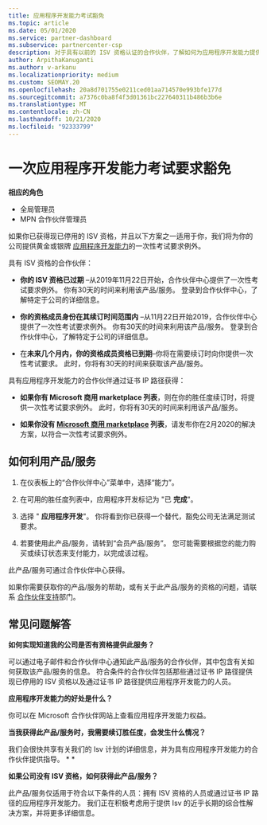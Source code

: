 ```yaml
---
title: 应用程序开发能力考试豁免
ms.topic: article
ms.date: 05/01/2020
ms.service: partner-dashboard
ms.subservice: partnercenter-csp
description: 对于具有以前的 ISV 资格认证的合作伙伴，了解如何为应用程序开发能力提供一次性考试需求豁免
author: ArpithaKanuganti
ms.author: v-arkanu
ms.localizationpriority: medium
ms.custom: SEOMAY.20
ms.openlocfilehash: 20a8d701755e0211ced01aa714570e993bfe177d
ms.sourcegitcommit: a7376c0ba8f4f3d01361bc227640311b486b3b6e
ms.translationtype: MT
ms.contentlocale: zh-CN
ms.lasthandoff: 10/21/2020
ms.locfileid: "92333799"
---
```

# <a name="one-time-exam-requirements-exemption-for-the-application-development-competency"></a>一次应用程序开发能力考试要求豁免

**相应的角色**

- 全局管理员
- MPN 合作伙伴管理员

如果你已获得现已停用的 ISV 资格，并且以下方案之一适用于你，我们将为你的公司提供黄金或银牌 [应用程序开发能力](https://partner.microsoft.com/membership/application-development-competency)的一次性考试要求例外。 

具有 ISV 资格的合作伙伴：

- **你的 ISV 资格已过期** –从2019年11月22日开始，合作伙伴中心提供了一次性考试要求例外。 你有30天的时间来利用该产品/服务。 登录到合作伙伴中心，了解特定于公司的详细信息。

- **你的资格成员身份在其续订时间范围内** –从11月22日开始2019，合作伙伴中心提供了一次性考试要求例外。 你有30天的时间来利用该产品/服务。 登录到合作伙伴中心，了解特定于公司的详细信息。

- 在**未来几个月内，你的资格成员资格已到期**–你将在需要续订时向你提供一次性考试要求。 此时，你将有30天的时间来获取该产品/服务。

具有应用程序开发能力的合作伙伴通过证书 IP 路径获得：

- **如果你有 Microsoft 商用 marketplace 列表**，则在你的胜任度续订时，将提供一次性考试要求例外。 此时，你将有30天的时间来利用该产品/服务。

- **如果你没有 [Microsoft 商用 marketplace](https://azure.microsoft.com/overview/commercial-marketplace/) 列表**，请发布你在2月2020的解决方案，以符合一次性考试要求例外。

## <a name="how-to-take-advantage-of-your-offer"></a>如何利用产品/服务

1. 在仪表板上的“合作伙伴中心”菜单中，选择“能力”。
2. 在可用的胜任度列表中，应用程序开发标记为 "已 **完成**"。

3. 选择 " **应用程序开发**"。 你将看到你已获得一个替代，豁免公司无法满足测试要求。 

4. 若要使用此产品/服务，请转到“会员产品/服务”。 您可能需要根据您的能力购买或续订状态来支付能力，以完成该过程。 

此产品/服务可通过合作伙伴中心获得。

如果你需要获取你的产品/服务的帮助，或有关于此产品/服务的资格的问题，请联系 [合作伙伴支持](https://partner.microsoft.com/Support)部门。 

## <a name="frequently-asked-questions"></a>常见问题解答

**如何实现知道我的公司是否有资格提供此服务？**

可以通过电子邮件和合作伙伴中心通知此产品/服务的合作伙伴，其中包含有关如何获取该产品/服务的信息。 符合条件的合作伙伴包括那些通过证书 IP 路径提供现已停用的 ISV 资格以及通过证书 IP 路径提供应用程序开发能力的人员。 

**应用程序开发能力的好处是什么？**

你可以在 Microsoft 合作伙伴网站上查看应用程序开发能力权益。 

**当我获得此产品/服务时，我需要续订胜任度，会发生什么情况？** 

我们会很快共享有关我们的 Isv 计划的详细信息，并为具有应用程序开发能力的合作伙伴提供指导。 * *  

**如果公司没有 ISV 资格，如何获得此产品/服务？**

此产品/服务仅适用于符合以下条件的人员：拥有 ISV 资格的人员或通过证书 IP 路径的应用程序开发能力。 我们正在积极考虑用于提供 Isv 的近乎长期的综合性解决方案，并将更多详细信息。 


